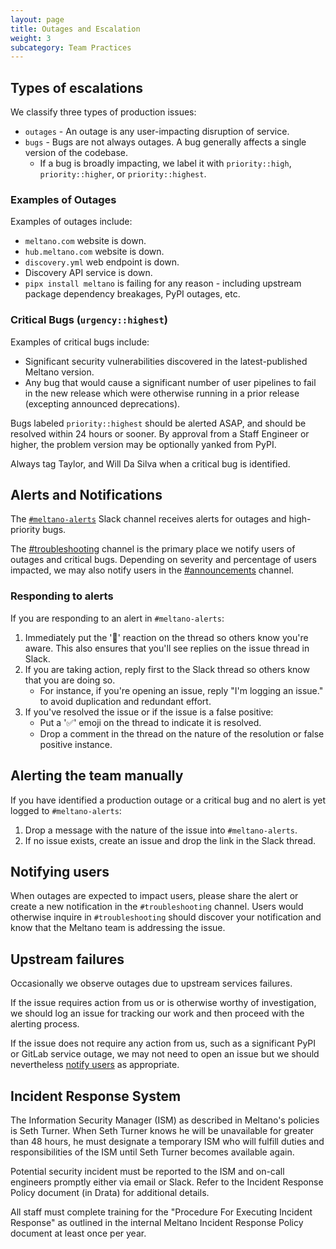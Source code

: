 ```yaml
---
layout: page
title: Outages and Escalation
weight: 3
subcategory: Team Practices
---
```


## Types of escalations

We classify three types of production issues:

- `outages` - An outage is any user-impacting disruption of service.
- `bugs` - Bugs are not always outages. A bug generally affects a single version of the codebase.
  - If a bug is broadly impacting, we label it with `priority::high`, `priority::higher`, or `priority::highest`.

### Examples of Outages

Examples of outages include:

- `meltano.com` website is down.
- `hub.meltano.com` website is down.
- `discovery.yml` web endpoint is down.
- Discovery API service is down.
- `pipx install meltano` is failing for any reason - including upstream package dependency breakages, PyPI outages, etc.

### Critical Bugs (`urgency::highest`)

Examples of critical bugs include:

- Significant security vulnerabilities discovered in the latest-published Meltano version.
- Any bug that would cause a significant number of user pipelines to fail in the new release which were otherwise running in a prior release (excepting announced deprecations).

Bugs labeled `priority::highest` should be alerted ASAP, and should be resolved within 24 hours or sooner. By approval from a Staff Engineer or higher, the problem version may be optionally yanked from PyPI.

Always tag Taylor, and Will Da Silva when a critical bug is identified.

## Alerts and Notifications

The [`#meltano-alerts`](https://meltano.slack.com/archives/C0320DQTKV5) Slack channel receives alerts for outages and high-priority bugs.

The [#troubleshooting](https://meltano.slack.com/archives/C01TCRBBJD7) channel is the primary place we notify users of outages and critical bugs. Depending on severity and percentage of users impacted, we may also notify users in the [#announcements](https://meltano.slack.com/archives/CFG3C3C66) channel.

### Responding to alerts

If you are responding to an alert in `#meltano-alerts`:

1. Immediately put the '👀' reaction on the thread so others know you're aware. This also ensures that you'll see replies on the issue thread in Slack.
2. If you are taking action, reply first to the Slack thread so others know that you are doing so.
   - For instance, if you're opening an issue, reply "I'm logging an issue." to avoid duplication and redundant effort.
3. If you've resolved the issue or if the issue is a false positive:
   - Put a '✅' emoji on the thread to indicate it is resolved.
   - Drop a comment in the thread on the nature of the resolution or false positive instance.

## Alerting the team manually

If you have identified a production outage or a critical bug and no alert is yet logged to `#meltano-alerts`:

1. Drop a message with the nature of the issue into `#meltano-alerts`.
2. If no issue exists, create an issue and drop the link in the Slack thread.

## Notifying users

When outages are expected to impact users, please share the alert or create a new notification in the `#troubleshooting` channel. Users would otherwise inquire in `#troubleshooting` should discover your notification and know that the Meltano team is addressing the issue.

## Upstream failures

Occasionally we observe outages due to upstream services failures.

If the issue requires action from us or is otherwise worthy of investigation, we should log an issue for tracking our work and then proceed with the alerting process.

If the issue does not require any action from us, such as a significant PyPI or GitLab service outage, we may not need to open an issue but we should nevertheless [notify users](#notifying-users) as appropriate.

## Incident Response System

The Information Security Manager (ISM) as described in Meltano's policies is Seth Turner. When Seth Turner knows he will be unavailable for greater than 48 hours, he must designate a temporary ISM who will fulfill duties and responsibilities of the ISM until Seth Turner becomes available again.

Potential security incident must be reported to the ISM and on-call engineers promptly either via email or Slack. Refer to the Incident Response Policy document (in Drata) for additional details.

All staff must complete training for the "Procedure For Executing Incident Response" as outlined in the internal Meltano Incident Response Policy document at least once per year.

